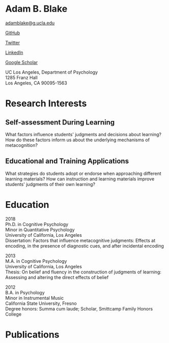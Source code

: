 # Adam B. Blake

<a href="mailto:adamblake\@g.ucla.edu"><i class="fas fa-at"></i> adamblake\@g.ucla.edu</a>

<a href="https://www.github.com/adamblake"><i class="fab fa-github"></i> GitHub</a>
 
<a href="https://www.twitter.com/theadamattack"><i class="fab fa-twitter"></i> Twitter</a>
  
<a href="https://www.linkedin.com/in/theadamattack"><i class="fab fa-linkedin"></i> LinkedIn</a>

<a href="https://scholar.google.com/citations?user=elj-XecAAAAJ&hl"><i class="fab fa-twitter"></i> Google Scholar</a>

UC Los Angeles, Department of Psychology  
1285 Franz Hall  
Los Angeles, CA  90095-1563

# Research Interests

## Self-assessment During Learning
What factors influence students' judgments and decisions about learning?
How do these factors inform us about the underlying mechanisms of
metacognition?

## Educational and Training Applications
What strategies do students adopt or endorse when approaching different
learning materials? How can instruction and learning materials improve
students' judgments of their own learning?


# Education

2018  
Ph.D. in Cognitive Psychology  
Minor in Quantitative Psychology  
University of California, Los Angeles  
Dissertation: Factors that influence metacognitive judgments: Effects at
encoding, in the presence of diagnostic cues, and after incidental
encoding

2013  
M.A. in Cognitive Psychology  
University of California, Los Angeles  
Thesis: On belief and fluency in the construction of judgments of
learning: Assessing and altering the direct effects of belief

2012  
B.A. in Psychology  
Minor in Instrumental Music  
California State University, Fresno  
Degree honors: Summa cum laude; Scholar, Smittcamp Family Honors College


# Publications
